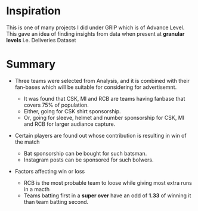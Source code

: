 # Inspiration
This is one of many projects I did under GRIP which is of Advance Level. This gave an idea of finding insights from data when present at **granular levels** i.e. Deliveries Dataset
# Summary

* Three teams were selected from Analysis, and it is combined with their fan-bases which will be suitable for considering for advertisemnt.
  * It was found that CSK, MI and RCB are teams having fanbase that covers 75% of population.
  * Either, going for CSK shirt sponsorship.
  * Or, going for sleeve, helmet and number sponsorship for CSK, MI and RCB for larger audiance capture.

* Certain players are found out whose contribution is resulting in win of the match
  *  Bat sponsorship can be bought for such batsman.
  *  Instagram posts can be sponsored for such bolwers.

* Factors affecting win or loss
  * RCB is the most probable team to loose while giving most extra runs in a macth
  * Teams batting first in a **super over** have an odd of **1.33** of winning it than team batting second.
